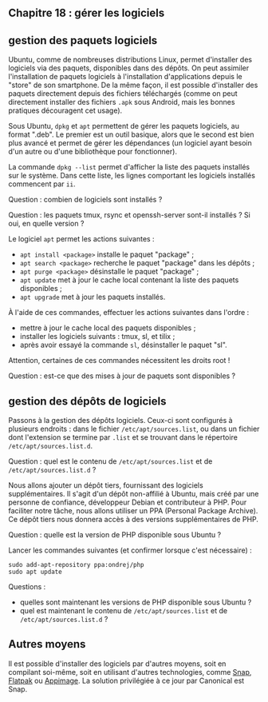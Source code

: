 ## Chapitre 18 : gérer les logiciels

## gestion des paquets logiciels

Ubuntu, comme de nombreuses distributions Linux, permet d'installer des
logiciels via des paquets, disponibles dans des dépôts. On peut assimiler
l'installation de paquets logiciels à l'installation d'applications depuis le
"store" de son smartphone. De la même façon, il est possible d'installer des
paquets directement depuis des fichiers téléchargés (comme on peut directement
installer des fichiers `.apk` sous Android, mais les bonnes pratiques
découragent cet usage).

Sous Ubuntu, `dpkg` et `apt` permettent de gérer les paquets logiciels, au
format ".deb". Le premier est un outil basique, alors que le second est bien
plus avancé et permet de gérer les dépendances (un logiciel ayant besoin d'un
autre ou d'une bibliothèque pour fonctionner).

La commande `dpkg --list` permet d'afficher la liste des paquets installés sur
le système. Dans cette liste, les lignes comportant les logiciels installés
commencent par `ii`.

Question : combien de logiciels sont installés ?

Question : les paquets tmux, rsync et openssh-server sont-il installés ? Si
oui, en quelle version ?

Le logiciel `apt` permet les actions suivantes :

- `apt install <package>` installe le paquet "package" ;
- `apt search <package>` recherche le paquet "package" dans les dépôts ;
- `apt purge <package>` désinstalle le paquet "package" ;
- `apt update` met à jour le cache local contenant la liste des paquets
  disponibles ;
- `apt upgrade` met à jour les paquets installés.

À l'aide de ces commandes, effectuer les actions suivantes dans l'ordre :
- mettre à jour le cache local des paquets disponibles ;
- installer les logiciels suivants : tmux, sl, et tilix ;
- après avoir essayé la commande `sl`, désinstaller le paquet "sl".

Attention, certaines de ces commandes nécessitent les droits root !

Question : est-ce que des mises à jour de paquets sont disponibles ?

## gestion des dépôts de logiciels

Passons à la gestion des dépôts logiciels. Ceux-ci sont configurés à plusieurs
endroits : dans le fichier `/etc/apt/sources.list`, ou dans un fichier dont
l'extension se termine par `.list` et se trouvant dans le répertoire
`/etc/apt/sources.list.d`.

Question : quel est le contenu de `/etc/apt/sources.list` et de
`/etc/apt/sources.list.d` ?

Nous allons ajouter un dépôt tiers, fournissant des logiciels supplémentaires.
Il s'agit d'un dépôt non-affilié à Ubuntu, mais créé par une personne de
confiance, développeur Debian et contributeur à PHP. Pour faciliter notre
tâche, nous allons utiliser un PPA (Personal Package Archive). Ce dépôt tiers
nous donnera accès à des versions supplémentaires de PHP.

Question : quelle est la version de PHP disponible sous Ubuntu ?

Lancer les commandes suivantes (et confirmer lorsque c'est nécessaire) :

```
sudo add-apt-repository ppa:ondrej/php
sudo apt update
```

Questions : 

* quelles sont maintenant les versions de PHP disponible sous Ubuntu ?
* quel est maintenant le contenu de `/etc/apt/sources.list` et de `/etc/apt/sources.list.d` ? 

## Autres moyens

Il est possible d'installer des logiciels par d'autres moyens, soit en
compilant soi-même, soit en utilisant d'autres technologies, comme
[Snap](https://doc.ubuntu-fr.org/snap),
[Flatpak](https://doc.ubuntu-fr.org/flatpak) ou
[Appimage](https://doc.ubuntu-fr.org/appimage). La solution privilégiée à ce
jour par Canonical est Snap.
